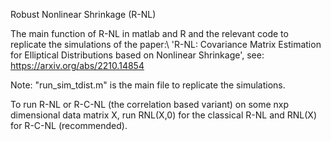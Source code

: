 
Robust Nonlinear Shrinkage (R-NL)

The main function of R-NL in matlab and R and the relevant code to replicate the simulations of the paper:\\
'R-NL: Covariance Matrix Estimation for Elliptical Distributions based on Nonlinear Shrinkage',
see: https://arxiv.org/abs/2210.14854

Note: "run_sim_tdist.m" is the main file to replicate the simulations.

To run R-NL or R-C-NL (the correlation based variant) on some nxp dimensional data matrix X, run
RNL(X,0) for the classical R-NL and RNL(X) for R-C-NL (recommended). 
